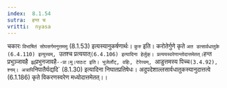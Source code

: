 ```yaml
---
index:  8.1.54
sutra:  हन्त च
vritti:  nyasa
---
```


चकारः `विभाषितं सोपसर्गमनुत्तममु` (8.1.53) इत्यस्यानुकर्षणार्थः। `कुरु` इति। करोतेर्गुणे कृते `अत डत्सार्वधातुके (6.4.110) इत्युत्त्वम्, `उतश्च प्रत्ययात्` (6.4.106) इत्यादिना हेर्लुक्। प्रत्ययस्वरेणान्तोदात्तमेतत्।
`हन्त प्रभुञ्जावहै` झ्र्`प्रभुनजावहै`--प्रा।मु।पाठःट इति। भुजेर्लोट्, वहिः, टेरेत्त्वम्, `आडुत्तमस्य पिच्च` (3.4.92), श्नम्। अत्रापि `निपातैर्यद्यदि` (8.1.30) इत्यादिना निघातप्रतिषेधः। अदुपदेशाल्लसार्वधातुकस्यानुदात्तत्वे (6.1.186) कृते विकरणस्वरेण मध्योदात्तमेतत्।।

